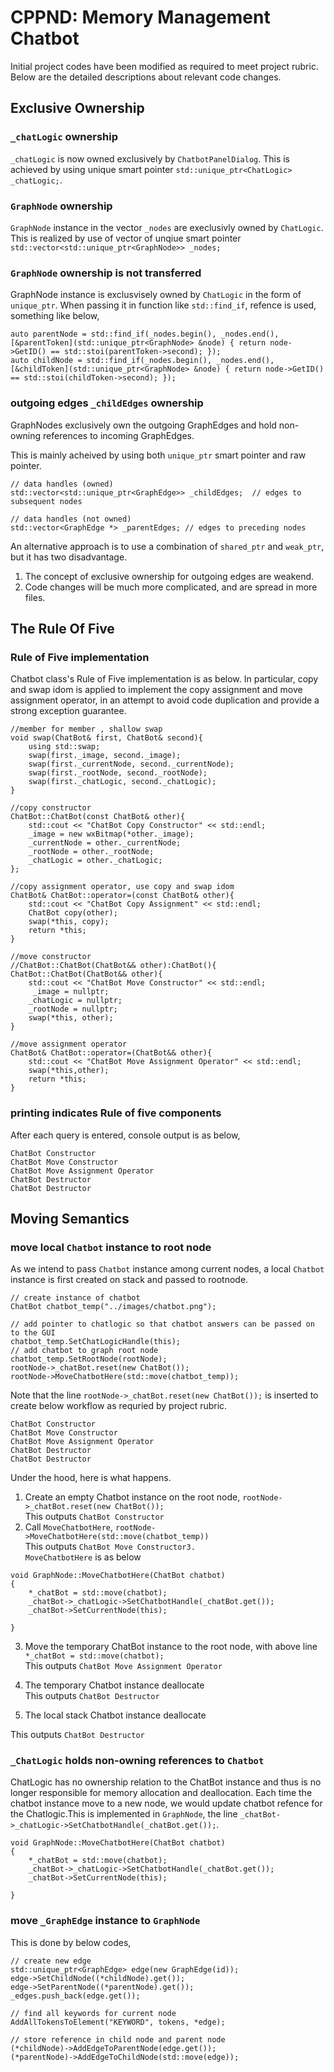 # CPPND: Memory Management Chatbot

Initial project codes have been modified as required to meet project rubric. Below are the detailed descriptions about relevant code changes.

## Exclusive Ownership

### `_chatLogic` ownership

`_chatLogic` is now owned exclusively by `ChatbotPanelDialog`. This is achieved by using unique smart pointer `std::unique_ptr<ChatLogic> _chatLogic;`.

### `GraphNode` ownership

`GraphNode` instance in the vector `_nodes` are execlusivly owned by `ChatLogic`. This is realized by use of vector of unqiue smart pointer `std::vector<std::unique_ptr<GraphNode>> _nodes;`

### `GraphNode` ownership is not transferred

GraphNode instance is  exclusvisely owned by `ChatLogic` in the form of `unique_ptr`. When passing it in function like `std::find_if`, refence is used, something like below,

```
auto parentNode = std::find_if(_nodes.begin(), _nodes.end(), [&parentToken](std::unique_ptr<GraphNode> &node) { return node->GetID() == std::stoi(parentToken->second); });
auto childNode = std::find_if(_nodes.begin(), _nodes.end(), [&childToken](std::unique_ptr<GraphNode> &node) { return node->GetID() == std::stoi(childToken->second); });
```

### outgoing edges `_childEdges` ownership

GraphNodes exclusively own the outgoing GraphEdges and hold non-owning references to incoming GraphEdges.

This is mainly acheived by using both `unique_ptr` smart pointer and raw pointer. 

```
// data handles (owned)
std::vector<std::unique_ptr<GraphEdge>> _childEdges;  // edges to subsequent nodes

// data handles (not owned)
std::vector<GraphEdge *> _parentEdges; // edges to preceding nodes 
```

An alternative approach is to use a combination of `shared_ptr` and `weak_ptr`, but it has two disadvantage.

1. The concept of exclusive ownership for outgoing edges are weakend.
2. Code changes will be much more complicated, and are spread in more files.

## The Rule Of Five



### Rule of Five implementation

Chatbot class's Rule of Five implementation is as below. In particular, copy and swap idom is applied to implement the copy assignment and move assignment operator, in an attempt to avoid code duplication and provide a strong exception guarantee. 

```
//member for member , shallow swap
void swap(ChatBot& first, ChatBot& second){
	using std::swap;
	swap(first._image, second._image);
	swap(first._currentNode, second._currentNode);
	swap(first._rootNode, second._rootNode);
	swap(first._chatLogic, second._chatLogic);
}

//copy constructor
ChatBot::ChatBot(const ChatBot& other){
	std::cout << "ChatBot Copy Constructor" << std::endl;
	_image = new wxBitmap(*other._image);
	_currentNode = other._currentNode;
	_rootNode = other._rootNode;
	_chatLogic = other._chatLogic;
};

//copy assignment operator, use copy and swap idom
ChatBot& ChatBot::operator=(const ChatBot& other){
	std::cout << "ChatBot Copy Assignment" << std::endl;
	ChatBot copy(other);
	swap(*this, copy);
	return *this;
}

//move constructor
//ChatBot::ChatBot(ChatBot&& other):ChatBot(){
ChatBot::ChatBot(ChatBot&& other){
	std::cout << "ChatBot Move Constructor" << std::endl;
	 _image = nullptr;
	_chatLogic = nullptr;
	_rootNode = nullptr;
	swap(*this, other);
}

//move assignment operator
ChatBot& ChatBot::operator=(ChatBot&& other){
	std::cout << "ChatBot Move Assignment Operator" << std::endl;
	swap(*this,other);
	return *this;
}
```

### printing indicates Rule of five components

After each query is entered, console output is as below,

```
ChatBot Constructor
ChatBot Move Constructor
ChatBot Move Assignment Operator
ChatBot Destructor
ChatBot Destructor 
```


## Moving Semantics


### move local `Chatbot` instance to root node

As we intend to pass `Chatbot` instance among current nodes, a local `Chatbot` instance is first created on stack and passed to rootnode.

```
// create instance of chatbot
ChatBot chatbot_temp("../images/chatbot.png");

// add pointer to chatlogic so that chatbot answers can be passed on to the GUI
chatbot_temp.SetChatLogicHandle(this);
// add chatbot to graph root node
chatbot_temp.SetRootNode(rootNode);
rootNode->_chatBot.reset(new ChatBot());
rootNode->MoveChatbotHere(std::move(chatbot_temp));
```

Note that the line `rootNode->_chatBot.reset(new ChatBot());` is inserted to create below workflow as requried by project rubric.

```
ChatBot Constructor
ChatBot Move Constructor
ChatBot Move Assignment Operator
ChatBot Destructor
ChatBot Destructor 
```

Under the hood, here is what happens.

1. Create an empty Chatbot instance on the root node,  `rootNode->_chatBot.reset(new ChatBot());`  
This outputs `ChatBot Constructor`
2. Call `MoveChatbotHere`, `rootNode->MoveChatbotHere(std::move(chatbot_temp))`  
This outputs `ChatBot Move Constructor3.`  
`MoveChatbotHere` is as below
```
void GraphNode::MoveChatbotHere(ChatBot chatbot)
{
    *_chatBot = std::move(chatbot);
    _chatBot->_chatLogic->SetChatbotHandle(_chatBot.get());
    _chatBot->SetCurrentNode(this);

}
```
3. Move the temporary ChatBot instance to the root node, with above line `*_chatBot = std::move(chatbot);`  
This outputs `ChatBot Move Assignment Operator`

4. The temporary Chatbot instance deallocate  
This outputs `ChatBot Destructor`

5. The local stack Chatbot instance deallocate  

This outputs `ChatBot Destructor`



### `_ChatLogic` holds non-owning references to `Chatbot`

ChatLogic has no ownership relation to the ChatBot instance and thus is no longer responsible for memory allocation and deallocation.
Each time the chatbot instance move to a new node, we would update chatbot refence for the Chatlogic.This is implemented in `GraphNode`, the line `_chatBot->_chatLogic->SetChatbotHandle(_chatBot.get());`.  

```
void GraphNode::MoveChatbotHere(ChatBot chatbot)
{
    *_chatBot = std::move(chatbot);
    _chatBot->_chatLogic->SetChatbotHandle(_chatBot.get());
    _chatBot->SetCurrentNode(this);

}
```

### move `_GraphEdge` instance to `GraphNode`
This is done by below codes,

```
// create new edge
std::unique_ptr<GraphEdge> edge(new GraphEdge(id));
edge->SetChildNode((*childNode).get());
edge->SetParentNode((*parentNode).get());
_edges.push_back(edge.get());

// find all keywords for current node
AddAllTokensToElement("KEYWORD", tokens, *edge);

// store reference in child node and parent node
(*childNode)->AddEdgeToParentNode(edge.get());
(*parentNode)->AddEdgeToChildNode(std::move(edge));
```
